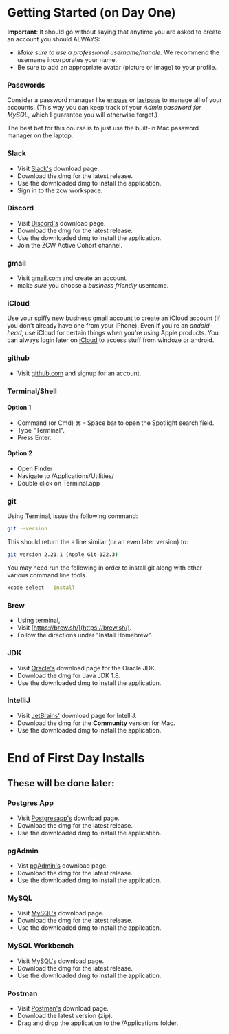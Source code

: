 # Getting Started (on Day One)


**Important**: It should go without saying that anytime you are asked to create an account you should ALWAYS:

* *Make sure to use a professional username/handle.* We recommend the username incorporates your name. 
* Be sure to add an appropriate avatar (picture or image) to your profile. 


### Passwords

Consider a password manager like [enpass](https://www.enpass.io/) or [lastpass](https://lastpass.com/) to manage all of your accounts. 
(This way you can keep track of your *Admin password for MySQL*, which I guarantee you will otherwise forget.)

The best bet for this course is to just use the built-in Mac password manager on the laptop.

### Slack

* Visit [Slack's](https://slack.com/downloads/mac) download page.
* Download the dmg for the latest release.
* Use the downloaded dmg to install the application.
* Sign in to the zcw workspace.


### Discord

* Visit [Discord's](https://discord.com/new/download) download page.
* Download the dmg for the latest release.
* Use the downloaded dmg to install the application.
* Join the ZCW Active Cohort channel.


### gmail

* Visit [gmail.com](https://www.google.com/gmail/about/) and create an account.
* make *sure* you choose a *business friendly* username.

### iCloud

Use your spiffy new business gmail account to create an iCloud account (if you don't already have one from your iPhone).
Even if you're an *andoid-head*, use iCloud for certain things when you're using Apple products. You can always login later on [iCloud](iCloud.com) to access stuff from windoze or android.

### github

* Visit [github.com](https://github.com/) and signup for an account.  


### Terminal/Shell

#### Option 1
* Command (or Cmd) ⌘ - Space bar to open the Spotlight search field. 
* Type "Terminal". 
* Press Enter.

#### Option 2 

* Open Finder
* Navigate to /Applications/Utilities/
* Double click on Terminal.app


### git

Using Terminal, issue the following command:
```bash
git --version
```

This should return the a line similar (or an even later version) to:  
```bash
git version 2.21.1 (Apple Git-122.3)
```

You may need run the following in order to install git along with other various command line tools.
```bash
xcode-select --install
```

### Brew

* Using terminal,
* Visit [https://brew.sh/](https://brew.sh/).
* Follow the directions under "Install Homebrew".


### JDK 

* Visit [Oracle's](https://www.oracle.com/java/technologies/javase-downloads.html) download page for the Oracle JDK.
* Download the dmg for Java JDK 1.8.
* Use the downloaded dmg to install the application.


### IntelliJ

* Visit [JetBrains'](https://www.jetbrains.com/idea/download/#section=mac) download page for IntelliJ.
* Download the dmg for the **Community** version for Mac.
* Use the downloaded dmg to install the application.

# End of First Day Installs

## These will be done later:

### Postgres App

* Visit [Postgresapp's](https://postgresapp.com/downloads.html) download page.
* Download the dmg for the latest release.
* Use the downloaded dmg to install the application.


### pgAdmin 

* Vist [pgAdmin's](https://www.pgadmin.org) download page.
* Download the dmg for the latest release.
* Use the downloaded dmg to install the application.


### MySQL

* Visit [MySQL's](https://dev.mysql.com/downloads/mysql/) download page.
* Download the dmg for the latest release.
* Use the downloaded dmg to install the application.


### MySQL Workbench

* Visit [MySQL's](https://dev.mysql.com/downloads/workbench/) download page.
* Download the dmg for the latest release.
* Use the downloaded dmg to install the application.


### Postman

* Visit [Postman's](https://www.postman.com/downloads/) download page.
* Download the latest version (zip).
* Drag and drop the application to the /Applications folder.
